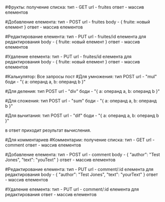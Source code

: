 #Фрукты:
получение списка:
тип - GET
url - fruites
ответ - массив елементов

#Добавление елемента:
тип - POST
url - fruites
body - {
    fruite: новый елемент
}
ответ - массив елементов

#Редактирование елемента:
тип - PUT
url - fruites/id елемента для редактирования
body - {
    fruite: новый елемент
}
ответ - массив елементов

#Удаление елемента:
тип - PUT
url - fruites/id елемента для редактирования
body - {
    fruite: новый елемент
}
ответ - массив елементов



#Калькулятор:
Все запросы пост
#Для умножения:
тип POST
url - "mul"
боди - "{
    a: операнд а,
    b: операнд b
}"

#Для деления:
тип POST
url - "div"
боди - "{
    a: операнд а,
    b: операнд b
}"

#Для сложения:
тип POST
url - "sum"
боди - "{
    a: операнд а,
    b: операнд b
}"

#Для вычитания:
тип POST
url - "dif"
боди - "{
    a: операнд а,
    b: операнд b
}"

в ответ приходит результат вычисления.

#Для комментариев
#Комментарии:
получение списка:
тип - GET
url - comment
ответ - массив елементов

#Добавление елемента:
тип - POST
url - comment
body - {
    "author": "Test Jones",
    "text": "youText"
}
ответ - массив елементов

#Редактирование елемента:
тип - PUT
url - comment/:id елемента для редактирования
body - {
    "author": "Test Jones",
    "text": "yourText"
}
ответ - массив елементов

#Удаление елемента:
тип - PUT
url - comment/:id елемента для редактирования
ответ - массив елементов

